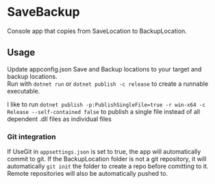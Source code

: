 # SaveBackup
Console app that copies from SaveLocation to BackupLocation.

## Usage
Update appconfig.json Save and Backup locations to your target and backup locations.  
Run with `dotnet run` or `dotnet publish -c release` to create a runnable executable.

I like to run `dotnet publish -p:PublishSingleFile=true -r win-x64 -c Release --self-contained false` to publish a single file instead of all dependent .dll files as individual files

### Git integration
If UseGit in `appsettings.json` is set to true, the app will automatically commit to git. If the BackupLocation folder is not a git repository, it will automatically `git init` the folder to create a repo before comitting to it. Remote repositories will also be automatically pushed to.
